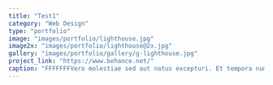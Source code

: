 ```yaml
---
title: "Test1"
category: "Web Design"
type: "portfolio"
image: "images/portfolio/lighthouse.jpg"
image2x: "images/portfolio/lighthouse@2x.jpg"
gallery: "images/portfolio/gallery/g-lighthouse.jpg"
project_link: "https://www.behance.net/"
caption: "FFFFFFFVero molestiae sed aut natus excepturi. Et tempora numquam. Temporibus iusto quo.Unde dolorem corrupti neque nisi."
---
```



